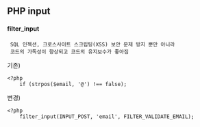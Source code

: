 ## PHP input 


#### filter_input

```
 SQL 인젝션, 크로스사이트 스크립팅(XSS) 보안 문제 방지 뿐만 아니라 
 코드의 가독성이 향상되고 코드의 유지보수가 좋아짐
```

기존)

```
<?php
    if (strpos($email, '@') !== false);

```

변경)
```
<?php
    filter_input(INPUT_POST, 'email', FILTER_VALIDATE_EMAIL);
    
```



